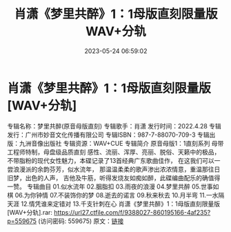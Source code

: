 ﻿---
title: 肖潇《梦里共醉》1：1母版直刻限量版WAV+分轨
date: 2023-05-24 06:59:02
categories: WAV车载音乐、镜像
tags: 华语中文
---
# 肖潇《梦里共醉》1：1母版直刻限量版[WAV+分轨]

专辑名称：梦里共醉(原音母版直刻)
专辑歌手：肖潇
发行时间：2022.4.28
专辑发行：广州市妙音文化传播有限公司
专辑ISBN：987-7-88070-709-3
专辑出版：九洲音像出版社
专辑资源：WAV+CUE
专辑简介
原音母版1：1直刻系列
母带工程师特制，母盘级品质直刻
感性、流丽、浑厚、亮丽、脱俗、天籁中的极品，
不带脂粉的现代女性魅力，本碟记录了13首经典广东歌曲佳作，
在这我们可以一尝浪漫派的余韵芬芳，似水流年，
那温温柔柔的歌声渗出浓浓情意，重温那往日旧梦，出色的人声，
吉他及牛筋，听得发烧友如痴如醉，此碟编曲配乐的确值得一赞。
专辑曲目
01.似水流年
02.胭脂扣
03.雨夜的浪漫
04.梦里共醉
05.世事如棋
06.为你钟情
07.不装饰你的梦
08.逝去的诺言
09.秋来秋去
10.月半弯
11.一水隔天涯
12.情凭谁来定错对
13.千支针刺在心
肖潇《梦里共醉》1：1母版直刻限量版[WAV+分轨].rar: https://url27.ctfile.com/f/9388027-860195166-4af235?p=559675
(访问密码: 559675)
原文：[链接](https://blog.sina.com.cn/s/blog_1647c7e760103120a.html)